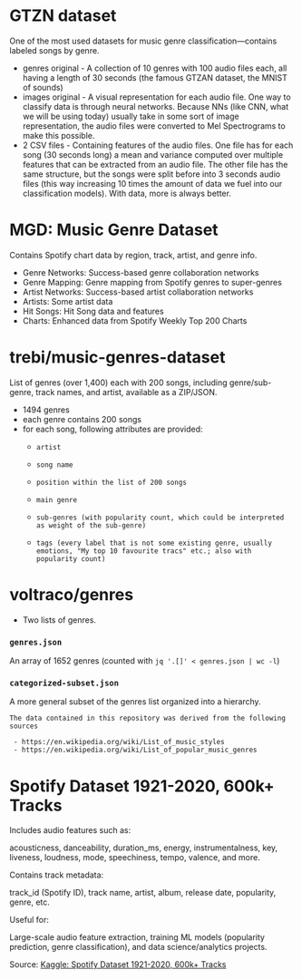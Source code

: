 # GTZN dataset
One of the most used datasets for music genre classification—contains labeled songs by genre.

 - genres original - A collection of 10 genres with 100 audio files each, all having a length of 30 seconds (the famous GTZAN dataset, the MNIST of sounds)
 - images original - A visual representation for each audio file. One way to classify data is through neural networks. Because NNs (like CNN, what we will be using today) usually take in some sort of image representation, the audio files were converted to Mel Spectrograms to make this possible.
 - 2 CSV files - Containing features of the audio files. One file has for each song (30 seconds long) a mean and variance computed over multiple features that can be extracted from an audio file. The other file has the same structure, but the songs were split before into 3 seconds audio files (this way increasing 10 times the amount of data we fuel into our classification models). With data, more is always better.


# MGD: Music Genre Dataset

 Contains Spotify chart data by region, track, artist, and genre info.

 - Genre Networks: Success-based genre collaboration networks
 - Genre Mapping: Genre mapping from Spotify genres to super-genres
 - Artist Networks: Success-based artist collaboration networks
 - Artists: Some artist data
 - Hit Songs: Hit Song data and features
 - Charts: Enhanced data from Spotify Weekly Top 200 Charts


# trebi/music-genres-dataset

List of genres (over 1,400) each with 200 songs, including genre/sub-genre, track names, and artist, available as a ZIP/JSON.

 - 1494 genres
 - each genre contains 200 songs
 - for each song, following attributes are provided:
     -     artist
     -     song name
     -     position within the list of 200 songs
     -     main genre
     -     sub-genres (with popularity count, which could be interpreted as weight of the sub-genre)
     -     tags (every label that is not some existing genre, usually emotions, "My top 10 favourite tracs" etc.; also with popularity count)


# voltraco/genres


 - Two lists of genres.

### `genres.json`
An array of 1652 genres (counted with `jq '.[]' < genres.json | wc -l`)

### `categorized-subset.json`
A more general subset of the genres list organized into a hierarchy.

```
The data contained in this repository was derived from the following sources

 - https://en.wikipedia.org/wiki/List_of_music_styles
 - https://en.wikipedia.org/wiki/List_of_popular_music_genres
```

# Spotify Dataset 1921-2020, 600k+ Tracks

Includes audio features such as:

acousticness, danceability, duration_ms, energy, instrumentalness, key, liveness, loudness, mode, speechiness, tempo, valence, and more.

Contains track metadata:

track_id (Spotify ID), track name, artist, album, release date, popularity, genre, etc.

Useful for:

Large-scale audio feature extraction, training ML models (popularity prediction, genre classification), and data science/analytics projects.

Source: [Kaggle: Spotify Dataset 1921-2020, 600k+ Tracks](https://www.kaggle.com/datasets/yamaerenay/spotify-dataset-19212020-600k-tracks)